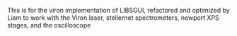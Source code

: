 This is for the viron implementation of LIBSGUI, refactored and optimized by Liam to work with the Viron laser, stellernet spectrometers, newport XPS stages, and the oscilloscope